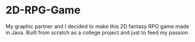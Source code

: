 # 2D-RPG-Game
My graphic partner and I decided to make this 2D fantasy RPG game made in Java. Built from scratch as a college project and just to feed my passion
